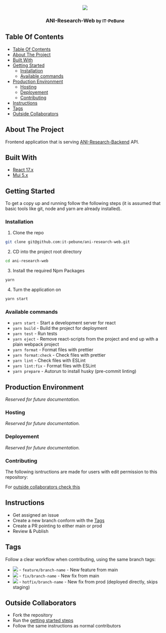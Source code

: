 <p align="center">
  <a href="">
    <img src="https://integritatepebune.ro/_next/image?url=%2Fimages%2Fprofile.png&w=384&q=75">
  </a>

  <h3 align="center">
    ANI-Research-Web
    <small>by IT-PeBune</small>
  </h3>

   <!-- <p align="center">
      <a href="#"><strong>Explore the API documentation »</strong></a>
    </p> -->
</p>

## Table Of Contents

- [Table Of Contents](#table-of-contents)
- [About The Project](#about-the-project)
- [Built With](#built-with)
- [Getting Started](#getting-started)
  - [Installation](#installation)
  - [Available commands](#available-commands)
- [Production Environment](#production-environment)
  - [Hosting](#hosting)
  - [Deployement](#deployement)
  - [Contributing](#contributing)
- [Instructions](#instructions)
- [Tags](#tags)
- [Outside Collaborators](#outside-collaborators)

## About The Project

Frontend application that is serving [ANI-Research-Backend](https://github.com/it-pebune/ani-research-backend) API.

## Built With

- [React 17.x](https://17.reactjs.org/)
- [Mui 5.x](https://mui.com/material-ui/getting-started/installation/)

## Getting Started

To get a copy up and running follow the following steps (it is assumed that basic tools like git, node and yarn are already installed).

### Installation

1. Clone the repo

```sh
git clone git@github.com:it-pebune/ani-research-web.git
```

2. CD into the project root directory

```sh
cd ani-research-web
```

3. Install the required Npm Packages

```sh
yarn
```

4. Turn the application on

```sh
yarn start
```

### Available commands

- `yarn start` - Start a development server for react
- `yarn build` - Build the project for deployment
- `yarn test` - Run tests
- `yarn eject` - Remove react-scripts from the project and end up with a plain webpack project
- `yarn format` - Format files with prettier
- `yarn format:check` - Check files with prettier
- `yarn lint` - Check files with ESLint
- `yarn lint:fix` - Format files with ESLint
- `yarn prepare` - Autorun to install husky (pre-commit linting)

## Production Environment

_Reserved for future documentation._

### Hosting

_Reserved for future documentation._

### Deployement

_Reserved for future documentation._

### Contributing

The following isntructions are made for users with edit permission to this repository:

For [outside collaborators check this](#outside-collaborators)

## Instructions

- Get assigned an issue
- Create a new branch conform with the [Tags](#tags)
- Create a PR pointing to either main or prod
- Review & Publish

## Tags

Follow a clear workflow when contributing, using the same branch tags:

- ![](https://img.shields.io/badge/-feature-5319e7) - `feature/branch-name` - New feature from main
- ![](https://img.shields.io/badge/-fix-d93f0b) - `fix/branch-name` - New fix from main
- ![](https://img.shields.io/badge/-hotfix-b60205) - `hotfix/branch-name` - New fix from prod (deployed directly, skips staging)

## Outside Collaborators

- Fork the repository
- Run the [getting started steps](#getting-started)
- Follow the same instructions as normal contributors
